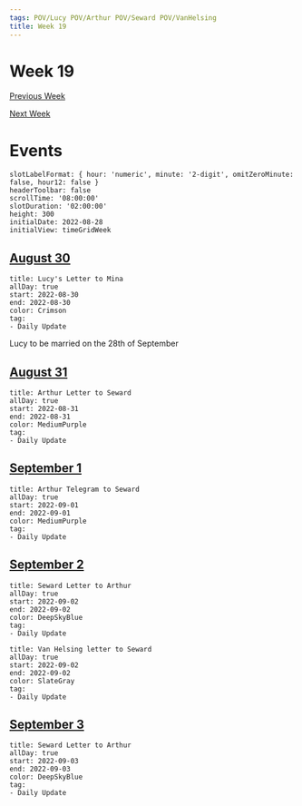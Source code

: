 ```yaml
---
tags: POV/Lucy POV/Arthur POV/Seward POV/VanHelsing 
title: Week 19
---
```


# Week 19

[Previous Week](2022-W36)

[Next Week](2022-W38)

# Events

```itinerary
slotLabelFormat: { hour: 'numeric', minute: '2-digit', omitZeroMinute: false, hour12: false }
headerToolbar: false
scrollTime: '08:00:00'
slotDuration: '02:00:00'
height: 300
initialDate: 2022-08-28
initialView: timeGridWeek
```

## [August 30](2022-08-30.md)

```itinerary-event
title: Lucy's Letter to Mina
allDay: true
start: 2022-08-30
end: 2022-08-30
color: Crimson
tag:
- Daily Update
```

Lucy to be married on the 28th of September

## [August 31](2022-08-31.md)

```itinerary-event
title: Arthur Letter to Seward
allDay: true
start: 2022-08-31
end: 2022-08-31
color: MediumPurple
tag:
- Daily Update
```

## [September 1](2022-09-01.md)

```itinerary-event
title: Arthur Telegram to Seward
allDay: true
start: 2022-09-01
end: 2022-09-01
color: MediumPurple
tag:
- Daily Update
```

## [September 2](2022-09-02.md)

```itinerary-event
title: Seward Letter to Arthur
allDay: true
start: 2022-09-02
end: 2022-09-02
color: DeepSkyBlue
tag:
- Daily Update
```
```itinerary-event
title: Van Helsing letter to Seward
allDay: true
start: 2022-09-02
end: 2022-09-02
color: SlateGray
tag:
- Daily Update
```

## [September 3](2022-09-03.md)

```itinerary-event
title: Seward Letter to Arthur
allDay: true
start: 2022-09-03
end: 2022-09-03
color: DeepSkyBlue
tag:
- Daily Update
```